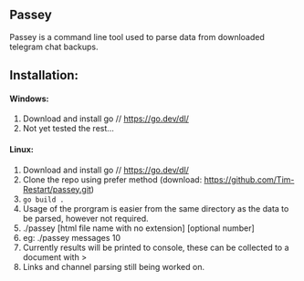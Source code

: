 ## Passey
Passey is a command line tool used to parse data from downloaded telegram chat backups.

## Installation:

#### Windows:
1. Download and install go // <https://go.dev/dl/>
2. Not yet tested the rest...

#### Linux:
1. Download and install go // <https://go.dev/dl/>
2. Clone the repo using prefer method (download: <https://github.com/Tim-Restart/passey.git>)
3. `go build .`
4. Usage of the prorgram is easier from the same directory as the data to be parsed, however not required.
5. ./passey [html file name with no extension] [optional number]
6. eg: ./passey messages 10
7. Currently results will be printed to console, these can be collected to a document with >
8. Links and channel parsing still being worked on.
